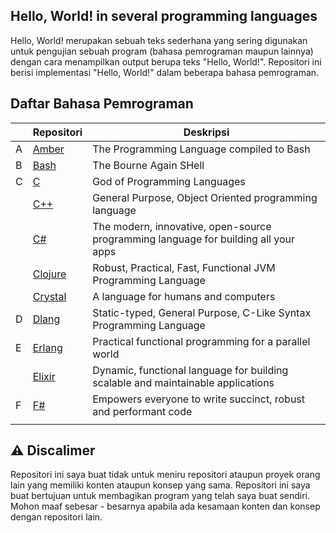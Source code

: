 ## Hello, World! in several programming languages

Hello, World! merupakan sebuah teks sederhana yang sering digunakan untuk pengujian sebuah program (bahasa pemrograman maupun lainnya) dengan cara menampilkan output berupa teks "Hello, World!". Repositori ini berisi implementasi "Hello, World!" dalam beberapa bahasa pemrograman.

## Daftar Bahasa Pemrograman

|     | Repositori                                                                                                 | Deskripsi                                                                           |
| --- | ---------------------------------------------------------------------------------------------------------- | ----------------------------------------------------------------------------------- |
| A   | [Amber](https://github.com/codewithfahmi/hello-world-in-several-programming-languages/tree/main/amber)     | The Programming Language compiled to Bash                                           |
| B   | [Bash](https://github.com/codewithfahmi/hello-world-in-several-programming-languages/tree/main/bash)       | The Bourne Again SHell                                                              |
| C   | [C](https://github.com/codewithfahmi/hello-world-in-several-programming-languages/tree/main/c)             | God of Programming Languages                                                        |
|     | [C++](https://github.com/codewithfahmi/hello-world-in-several-programming-languages/tree/main/c%2B%2B)     | General Purpose, Object Oriented programming language                               |
|     | [C#](https://github.com/codewithfahmi/hello-world-in-several-programming-languages/tree/main/c%23)         | The modern, innovative, open-source programming language for building all your apps |
|     | [Clojure](https://github.com/codewithfahmi/hello-world-in-several-programming-languages/tree/main/clojure) | Robust, Practical, Fast, Functional JVM Programming Language                        |
|     | [Crystal](https://github.com/codewithfahmi/hello-world-in-several-programming-languages/tree/main/crystal) | A language for humans and computers                                                 |
| D   | [Dlang](https://github.com/codewithfahmi/hello-world-in-several-programming-languages/tree/main/d)         | Static-typed, General Purpose, C-Like Syntax Programming Language                   |
| E   | [Erlang](https://github.com/codewithfahmi/hello-world-in-several-programming-languages/tree/main/erlang)   | Practical functional programming for a parallel world                               |
|     | [Elixir](https://elixir-lang.org/)                                                                         | Dynamic, functional language for building scalable and maintainable applications    |
| F   | [F#](https://fsharp.org/)                                                                                  | Empowers everyone to write succinct, robust and performant code                     |
|     |

## ⚠️ Discalimer

Repositori ini saya buat tidak untuk meniru repositori ataupun proyek orang lain yang memiliki konten ataupun konsep yang sama. Repositori ini saya buat bertujuan untuk membagikan program yang telah saya buat sendiri. Mohon maaf sebesar - besarnya apabila ada kesamaan konten dan konsep dengan repositori lain.
